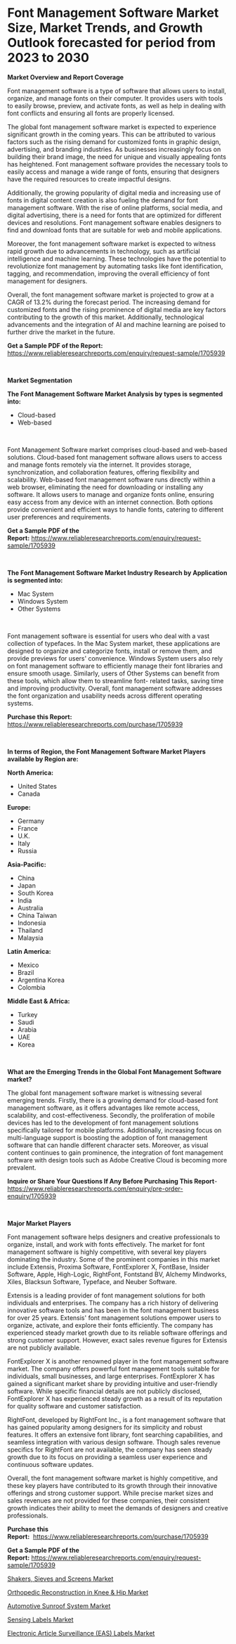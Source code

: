<p><h1>Font Management Software Market Size, Market Trends, and Growth Outlook forecasted for period from 2023 to 2030</h1></p><p><strong>Market Overview and Report Coverage</strong></p>
<p><p>Font management software is a type of software that allows users to install, organize, and manage fonts on their computer. It provides users with tools to easily browse, preview, and activate fonts, as well as help in dealing with font conflicts and ensuring all fonts are properly licensed.</p><p>The global font management software market is expected to experience significant growth in the coming years. This can be attributed to various factors such as the rising demand for customized fonts in graphic design, advertising, and branding industries. As businesses increasingly focus on building their brand image, the need for unique and visually appealing fonts has heightened. Font management software provides the necessary tools to easily access and manage a wide range of fonts, ensuring that designers have the required resources to create impactful designs.</p><p>Additionally, the growing popularity of digital media and increasing use of fonts in digital content creation is also fueling the demand for font management software. With the rise of online platforms, social media, and digital advertising, there is a need for fonts that are optimized for different devices and resolutions. Font management software enables designers to find and download fonts that are suitable for web and mobile applications.</p><p>Moreover, the font management software market is expected to witness rapid growth due to advancements in technology, such as artificial intelligence and machine learning. These technologies have the potential to revolutionize font management by automating tasks like font identification, tagging, and recommendation, improving the overall efficiency of font management for designers.</p><p>Overall, the font management software market is projected to grow at a CAGR of 13.2% during the forecast period. The increasing demand for customized fonts and the rising prominence of digital media are key factors contributing to the growth of this market. Additionally, technological advancements and the integration of AI and machine learning are poised to further drive the market in the future.</p></p>
<p><strong>Get a Sample PDF of the Report:</strong> <a href="https://www.reliableresearchreports.com/enquiry/request-sample/1705939">https://www.reliableresearchreports.com/enquiry/request-sample/1705939</a></p>
<p>&nbsp;</p>
<p><strong>Market Segmentation</strong></p>
<p><strong>The Font Management Software Market Analysis by types is segmented into:</strong></p>
<p><ul><li>Cloud-based</li><li>Web-based</li></ul></p>
<p>&nbsp;</p>
<p><p>Font Management Software market comprises cloud-based and web-based solutions. Cloud-based font management software allows users to access and manage fonts remotely via the internet. It provides storage, synchronization, and collaboration features, offering flexibility and scalability. Web-based font management software runs directly within a web browser, eliminating the need for downloading or installing any software. It allows users to manage and organize fonts online, ensuring easy access from any device with an internet connection. Both options provide convenient and efficient ways to handle fonts, catering to different user preferences and requirements.</p></p>
<p><strong>Get a Sample PDF of the Report:</strong>&nbsp;<a href="https://www.reliableresearchreports.com/enquiry/request-sample/1705939">https://www.reliableresearchreports.com/enquiry/request-sample/1705939</a></p>
<p>&nbsp;</p>
<p><strong>The Font Management Software Market Industry Research by Application is segmented into:</strong></p>
<p><ul><li>Mac System</li><li>Windows System</li><li>Other Systems</li></ul></p>
<p>&nbsp;</p>
<p><p>Font management software is essential for users who deal with a vast collection of typefaces. In the Mac System market, these applications are designed to organize and categorize fonts, install or remove them, and provide previews for users' convenience. Windows System users also rely on font management software to efficiently manage their font libraries and ensure smooth usage. Similarly, users of Other Systems can benefit from these tools, which allow them to streamline font- related tasks, saving time and improving productivity. Overall, font management software addresses the font organization and usability needs across different operating systems.</p></p>
<p><strong>Purchase this Report:</strong>&nbsp; <a href="https://www.reliableresearchreports.com/purchase/1705939">https://www.reliableresearchreports.com/purchase/1705939</a></p>
<p>&nbsp;</p>
<p><strong>In terms of Region, the Font Management Software Market Players available by Region are:</strong></p>
<p>
    <p> <strong> North America: </strong>
        <ul>
            <li>United States</li>
            <li>Canada</li>
        </ul>
        </p> 
    <p> <strong> Europe: </strong>
        <ul>
            <li>Germany</li>
            <li>France</li>
            <li>U.K.</li>
            <li>Italy</li>
            <li>Russia</li>
        </ul>
        </p> 
    <p> <strong> Asia-Pacific: </strong>
        <ul>
            <li>China</li>
            <li>Japan</li>
            <li>South Korea</li>
            <li>India</li>
            <li>Australia</li>
            <li>China Taiwan</li>
            <li>Indonesia</li>
            <li>Thailand</li>
            <li>Malaysia</li>
        </ul>
        </p> 
    <p> <strong> Latin America: </strong>
        <ul>
            <li>Mexico</li>
            <li>Brazil</li>
            <li>Argentina Korea</li>
            <li>Colombia</li>
        </ul>
        </p> 
    <p> <strong> Middle East & Africa: </strong>
        <ul>
            <li>Turkey</li>
            <li>Saudi</li>
            <li>Arabia</li>
            <li>UAE</li>
            <li>Korea</li>
        </ul>
    </p>
    </p>
<p>&nbsp;</p>
<p><strong>What are the Emerging Trends in the Global Font Management Software market?</strong></p>
<p><p>The global font management software market is witnessing several emerging trends. Firstly, there is a growing demand for cloud-based font management software, as it offers advantages like remote access, scalability, and cost-effectiveness. Secondly, the proliferation of mobile devices has led to the development of font management solutions specifically tailored for mobile platforms. Additionally, increasing focus on multi-language support is boosting the adoption of font management software that can handle different character sets. Moreover, as visual content continues to gain prominence, the integration of font management software with design tools such as Adobe Creative Cloud is becoming more prevalent.</p></p>
<p><strong>Inquire or Share Your Questions If Any Before Purchasing This Report</strong>- <a href="https://www.reliableresearchreports.com/enquiry/pre-order-enquiry/1705939">https://www.reliableresearchreports.com/enquiry/pre-order-enquiry/1705939</a></p>
<p>&nbsp;</p>
<p><strong>Major Market Players</strong></p>
<p><p>Font management software helps designers and creative professionals to organize, install, and work with fonts effectively. The market for font management software is highly competitive, with several key players dominating the industry. Some of the prominent companies in this market include Extensis, Proxima Software, FontExplorer X, FontBase, Insider Software, Apple, High-Logic, RightFont, Fontstand BV, Alchemy Mindworks, Xiles, Blacksun Software, Typeface, and Neuber Software.</p><p>Extensis is a leading provider of font management solutions for both individuals and enterprises. The company has a rich history of delivering innovative software tools and has been in the font management business for over 25 years. Extensis' font management solutions empower users to organize, activate, and explore their fonts efficiently. The company has experienced steady market growth due to its reliable software offerings and strong customer support. However, exact sales revenue figures for Extensis are not publicly available.</p><p>FontExplorer X is another renowned player in the font management software market. The company offers powerful font management tools suitable for individuals, small businesses, and large enterprises. FontExplorer X has gained a significant market share by providing intuitive and user-friendly software. While specific financial details are not publicly disclosed, FontExplorer X has experienced steady growth as a result of its reputation for quality software and customer satisfaction.</p><p>RightFont, developed by RightFont Inc., is a font management software that has gained popularity among designers for its simplicity and robust features. It offers an extensive font library, font searching capabilities, and seamless integration with various design software. Though sales revenue specifics for RightFont are not available, the company has seen steady growth due to its focus on providing a seamless user experience and continuous software updates.</p><p>Overall, the font management software market is highly competitive, and these key players have contributed to its growth through their innovative offerings and strong customer support. While precise market sizes and sales revenues are not provided for these companies, their consistent growth indicates their ability to meet the demands of designers and creative professionals.</p></p>
<p><strong>Purchase this Report:</strong>&nbsp;&nbsp;<a href="https://www.reliableresearchreports.com/purchase/1705939">https://www.reliableresearchreports.com/purchase/1705939</a></p>
<p></p>
<p><strong>Get a Sample PDF of the Report:</strong>&nbsp;<a href="https://www.reliableresearchreports.com/enquiry/request-sample/1705939">https://www.reliableresearchreports.com/enquiry/request-sample/1705939</a></p>
<p><p><a href="https://www.linkedin.com/pulse/shakers-sieves-screens-market-challenges-opportunities-growth-dvluf/">Shakers, Sieves and Screens Market</a></p><p><a href="https://www.linkedin.com/pulse/orthopedic-reconstruction-knee-amp-hip-market-size-growth-rbcef/">Orthopedic Reconstruction in Knee & Hip Market</a></p><p><a href="https://www.linkedin.com/pulse/automotive-sunroof-system-market-research-report-unlocks-kogaf/">Automotive Sunroof System Market</a></p><p><a href="https://medium.com/@laneygibson1991/sensing-labels-market-outlook-industry-overview-and-forecast-2023-to-2030-ca0d7db1642e">Sensing Labels Market</a></p><p><a href="https://medium.com/@royalmiller09/electronic-article-surveillance-eas-labels-market-research-report-its-history-and-forecast-2023-484b6039277d">Electronic Article Surveillance (EAS) Labels Market</a></p></p>